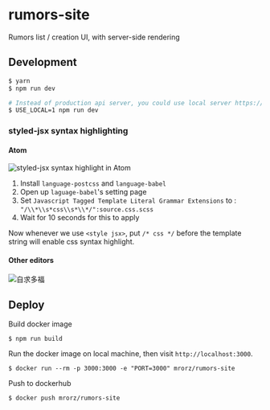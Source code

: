 # rumors-site
Rumors list / creation UI, with server-side rendering

## Development

``` bash
$ yarn
$ npm run dev

# Instead of production api server, you could use local server https://github.com/MrOrz/rumors-api
$ USE_LOCAL=1 npm run dev
```

### styled-jsx syntax highlighting

#### Atom

![styled-jsx syntax highlight in Atom](http://i.imgur.com/F4vbN4h.png)

1. Install `language-postcss` and `language-babel`
2. Open up `laguage-babel`'s setting page
3. Set `Javascript Tagged Template Literal Grammar Extensions` to : `"/\\*\\s*css\\s*\\*/":source.css.scss`
4. Wait for 10 seconds for this to apply

Now whenever we use `<style jsx>`, put `/* css */` before the template string will enable
css syntax highlight.


#### Other editors
![自求多福](http://i.imgur.com/YqN4wEv.png)

## Deploy

Build docker image

```
$ npm run build
```

Run the docker image on local machine, then visit `http://localhost:3000`.

```
$ docker run --rm -p 3000:3000 -e "PORT=3000" mrorz/rumors-site
```

Push to dockerhub
```
$ docker push mrorz/rumors-site
```
